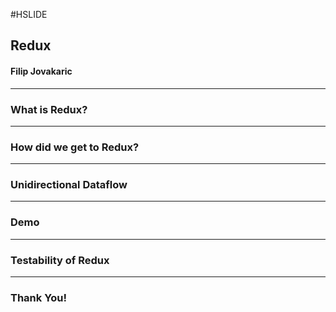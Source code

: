 #HSLIDE

## Redux
#### Filip Jovakaric

---

### What is Redux?

---

### How did we get to Redux?

---

### Unidirectional Dataflow

---

### Demo

---

### Testability of Redux

---

### Thank You!
